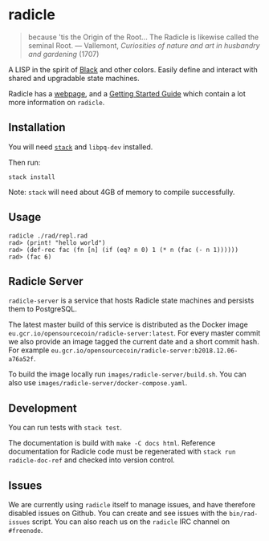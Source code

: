 # radicle

> because 'tis the Origin of the Root... The Radicle is likewise called the seminal Root.
> — Vallemont, *Curiosities of nature and art in husbandry and gardening* (1707)

A LISP in the spirit of [Black](http://pllab.is.ocha.ac.jp/~asai/Black/) and
other colors. Easily define and interact with shared and upgradable state
machines.

Radicle has a [webpage](http://radicle.xyz/), and a [Getting Started
Guide](http://docs.radicle.xyz/en/latest/guide/GettingStarted.html) which
contain a lot more information on `radicle`.

## Installation

You will need [`stack`](https://docs.haskellstack.org/en/stable/install_and_upgrade/) and `libpq-dev` installed.

Then run:

```
stack install
```

Note: `stack` will need about 4GB of memory to compile successfully.

## Usage

```
radicle ./rad/repl.rad
rad> (print! "hello world")
rad> (def-rec fac (fn [n] (if (eq? n 0) 1 (* n (fac (- n 1))))))
rad> (fac 6)
```

## Radicle Server

`radicle-server` is a service that hosts Radicle state machines and persists
them to PostgreSQL.

The latest master build of this service is distributed as the Docker image
`eu.gcr.io/opensourcecoin/radicle-server:latest`. For every master commit we
also provide an image tagged the current date and a short commit hash. For
example `eu.gcr.io/opensourcecoin/radicle-server:b2018.12.06-a76a52f`.

To build the image locally run `images/radicle-server/build.sh`. You can also
use `images/radicle-server/docker-compose.yaml`.

## Development

You can run tests with `stack test`.

The documentation is build with `make -C docs html`. Reference documentation for
Radicle code must be regenerated with `stack run radicle-doc-ref` and checked
into version control.

## Issues

We are currently using `radicle` itself to manage issues, and have therefore
disabled issues on Github. You can create and see issues with the
`bin/rad-issues` script. You can also reach us on the `radicle` IRC channel on
`#freenode`.
